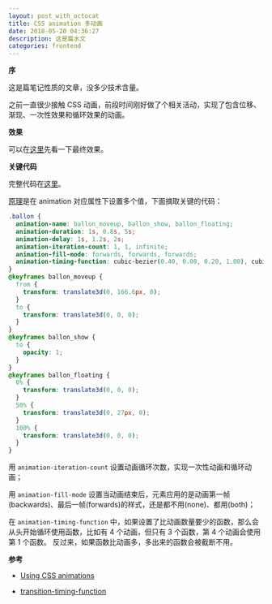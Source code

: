 ```yaml
---
layout: post_with_octocat
title: CSS animation 多动画
date: 2018-05-20 04:36:27
description: 这是篇水文
categories: frontend
---
```


**序**

这是篇笔记性质的文章，没多少技术含量。

之前一直很少接触 CSS 动画，前段时间刚好做了个相关活动，实现了包含位移、渐现、一次性效果和循环效果的动画。

**效果**

可以在[这里](http://judes.me/ballon_animation_demo)先看一下最终效果。

**关键代码**

完整代码在[这里](https://github.com/yiyizym/ballon_animation_demo)。

[原理](https://developer.mozilla.org/en-US/docs/Web/CSS/CSS_Animations/Using_CSS_animations#Setting_multiple_animation_property_values)是在 animation 对应属性下设置多个值，下面摘取关键的代码：

```css
.ballon {
  animation-name: ballon_moveup, ballon_show, ballon_floating;
  animation-duration: 1s, 0.8s, 5s;
  animation-delay: 1s, 1.2s, 2s;
  animation-iteration-count: 1, 1, infinite;
  animation-fill-mode: forwards, forwards, forwards;
  animation-timing-function: cubic-bezier(0.40, 0.00, 0.20, 1.00), cubic-bezier(0.33, 0.00, 0.67, 1.00), cubic-bezier(0.40, 0.00, 0.20, 1.00), cubic-bezier(0.33, 0.00, 0.67, 1.00);
}
@keyframes ballon_moveup {
  from {
    transform: translate3d(0, 166.6px, 0);
  }
  to {
    transform: translate3d(0, 0, 0);
  }
}
@keyframes ballon_show {
  to {
    opacity: 1;
  }
}
@keyframes ballon_floating {
  0% {
    transform: translate3d(0, 0, 0);
  }
  50% {
    transform: translate3d(0, 27px, 0);
  }
  100% {
    transform: translate3d(0, 0, 0);
  }
}
```

用 `animation-iteration-count` 设置动画循环次数，实现一次性动画和循环动画；

用 `animation-fill-mode` 设置当动画结束后，元素应用的是动画第一帧(backwards)、最后一帧(forwards)的样式，还是都不用(none)、都用(both)；

在 `animation-timing-function` 中，如果设置了比动画数量要少的函数，那么会从头开始循环使用函数，比如有 4 个动画，但只有 3 个函数，第 4 个动画会使用第 1 个函数。 反过来，如果函数比动画多，多出来的函数会被截断不用。

**参考**

- [Using CSS animations](https://developer.mozilla.org/en-US/docs/Web/CSS/CSS_Animations/Using_CSS_animations#Setting_multiple_animation_property_values) 

- [transition-timing-function](https://developer.mozilla.org/en-US/docs/Web/CSS/transition-timing-function) 